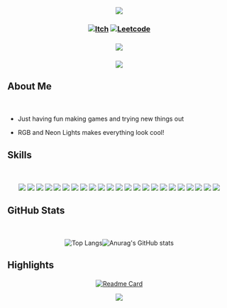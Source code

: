  <!-- Top Banner -->
<p align="center">
<img src="https://capsule-render.vercel.app/api?type=waving&color=002046&height=210&section=header&text=Hi%20There,%20I'm%20Lex&fontColor=ffffff&fontAlignY=45&reversal=true"/>
</p>

<!-- Links -->
### <p align="center"> [![Itch](https://img.shields.io/badge/-itch.io-blue?style=for-the-badge)](https://mynameslex.itch.io/) [![Leetcode](https://img.shields.io/badge/-leetcode-blue?style=for-the-badge)](https://leetcode.com/u/MyNamesLex/)</p>
### <p align="center"> ![](https://komarev.com/ghpvc/?username=MyNamesLex&color=blue)</p> <!-- View Counter -->

### <p align="center"> <a href="https://github.com/DenverCoder1/readme-typing-svg"><img src="https://readme-typing-svg.herokuapp.com/?lines=Game+Developer;Game+Development+Is+Fun;&font=Fira%20Code&center=true&color=007dc6"></a></p>

<!-- About Me -->
## <p align="left">About Me</p>

<br/>

* Just having fun making games and trying new things out

* RGB and Neon Lights makes everything look cool!

<!-- Skills -->
## <p align="left">Skills</p>

<br/>

<div align="center">

<img src="https://img.shields.io/badge/-Unity-blue"/> <img src="https://img.shields.io/badge/-Unreal Engine 5-blue"/>
<img src="https://img.shields.io/badge/-Crayta-blue" />
<img src="https://img.shields.io/badge/-C%2B%2B-blue"/>
<img src="https://img.shields.io/badge/-Blueprint-blue"/>
<img src="https://img.shields.io/badge/-C%23-blue"/>
<img src="https://img.shields.io/badge/-Python-blue"/>
<img src="https://img.shields.io/badge/-Lua-blue"/>
<img src="https://img.shields.io/badge/-Processing-blue"/>
<img src="https://img.shields.io/badge/-OpenGL-blue"/>
<img src="https://img.shields.io/badge/-GLSL-blue"/>
<img src="https://img.shields.io/badge/-Blender-blue"/>
<img src="https://img.shields.io/badge/-Audacity-blue"/>
<img src="https://img.shields.io/badge/-Gimp-blue"/>
<img src="https://img.shields.io/badge/-OBS-blue"/>
<img src="https://img.shields.io/badge/-Movie%20Studio%2016-blue"/>
<img src="https://img.shields.io/badge/-Bosca%20Ceoil-blue"/>
<img src="https://img.shields.io/badge/-Aesprite-blue"/>
<img src="https://img.shields.io/badge/-SFXR-blue"/>
<img src="https://img.shields.io/badge/-Git-blue"/>
<img src="https://img.shields.io/badge/-Markdown-blue"/>
<img src="https://img.shields.io/badge/-Jira-blue"/>
<img src="https://img.shields.io/badge/-Trello-blue"/>

</div>

<!-- Stats -->
## <p align="left">GitHub Stats</p>

<br/>

<div align="center">

![Top Langs](https://github-readme-stats.vercel.app/api/top-langs/?username=mynameslex&langs_count=5&layout=compact&hide_border=true&theme=yeblu&hide=ren'py)![Anurag's GitHub stats](https://github-readme-stats.vercel.app/api?username=mynameslex&show_icons=true&theme=yeblu&hide_border=true)

</div>

<!-- Lists -->
## <p align="left">Highlights</p>

<div align="center">

[![Readme Card](https://github-readme-stats.vercel.app/api/pin/?username=mynameslex&repo=Favourites-I-Made&show_owner=true&theme=yeblu&hide_border=true)](https://github.com/MyNamesLex/Favourites-I-Made)

</div>
<!-- Footer -->
<p align="center">
  <img src="https://capsule-render.vercel.app/api?type=waving&color=002046&height=110&section=footer&animation=twinkling&reversal=true"/>
</p>
